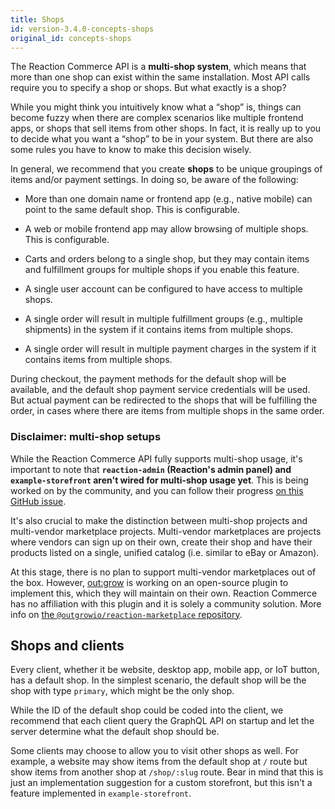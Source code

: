 ```yaml
---
title: Shops
id: version-3.4.0-concepts-shops
original_id: concepts-shops
---
```


The Reaction Commerce API is a **multi-shop system**, which means that more than one shop can exist within the same installation. Most API calls require you to specify a shop or shops. But what exactly is a shop?

While you might think you intuitively know what a “shop” is, things can become fuzzy when there are complex scenarios like multiple frontend apps, or shops that sell items from other shops. In fact, it is really up to you to decide what you want a “shop” to be in your system. But there are also some rules you have to know to make this decision wisely.

In general, we recommend that you create **shops** to be unique groupings of items and/or payment settings. In doing so, be aware of the following:

- More than one domain name or frontend app (e.g., native mobile) can point to the same default shop. This is configurable.

- A web or mobile frontend app may allow browsing of multiple shops. This is configurable.

- Carts and orders belong to a single shop, but they may contain items and fulfillment groups for multiple shops if you enable this feature.

- A single user account can be configured to have access to multiple shops.

- A single order will result in multiple fulfillment groups (e.g., multiple shipments) in the system if it contains items from multiple shops.

- A single order will result in multiple payment charges in the system if it contains items from multiple shops.

During checkout, the payment methods for the default shop will be available, and the default shop payment service credentials will be used. But actual payment can be redirected to the shops that will be fulfilling the order, in cases where there are items from multiple shops in the same order.

### Disclaimer: multi-shop setups

While the Reaction Commerce API fully supports multi-shop usage, it's important to note that **`reaction-admin` (Reaction's admin panel) and `example-storefront` aren't wired for multi-shop usage yet**. This is being worked on by the community, and you can follow their progress [on this GitHub issue](https://github.com/reactioncommerce/reaction-admin/issues/93#issuecomment-598295994).

It's also crucial to make the distinction between multi-shop projects and multi-vendor marketplace projects. Multi-vendor marketplaces are projects where vendors can sign up on their own, create their shop and have their products listed on a single, unified catalog (i.e. similar to eBay or Amazon).

At this stage, there is no plan to support multi-vendor marketplaces out of the box. However, [out:grow](https://outgrow.io) is working on an open-source plugin to implement this, which they will maintain on their own. Reaction Commerce has no affiliation with this plugin and it is solely a community solution. More info on [the `@outgrowio/reaction-marketplace` repository](https://github.com/outgrow/reaction-marketplace).

## Shops and clients

Every client, whether it be website, desktop app, mobile app, or IoT button, has a default shop. In the simplest scenario, the default shop will be the shop with type `primary`, which might be the only shop.

While the ID of the default shop could be coded into the client, we recommend that each client query the GraphQL API on startup and let the server determine what the default shop should be.

Some clients may choose to allow you to visit other shops as well. For example, a website may show items from the default shop at `/` route but show items from another shop at `/shop/:slug` route. Bear in mind that this is just an implementation suggestion for a custom storefront, but this isn't a feature implemented in `example-storefront`. 
